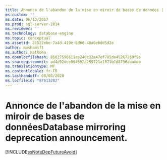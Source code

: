 ```yaml
---
title: Annonce de l'abandon de la mise en miroir de bases de données | Microsoft Docs
ms.custom: ''
ms.date: 06/13/2017
ms.prod: sql-server-2014
ms.reviewer: ''
ms.technology: database-engine
ms.topic: conceptual
ms.assetid: 81522ebe-7a4d-419e-8d6d-40a9ebdd5d2e
author: mashamsft
ms.author: mathoma
ms.openlocfilehash: 86027596611ee240c32e47ef785de45267260f9b
ms.sourcegitcommit: ad4d92dce894592a259721a1571b1d8736abacdb
ms.translationtype: MT
ms.contentlocale: fr-FR
ms.lasthandoff: 08/04/2020
ms.locfileid: "87613282"
---
```

# <a name="database-mirroring-deprecation-announcement"></a><span data-ttu-id="6ed43-103">Annonce de l'abandon de la mise en miroir de bases de données</span><span class="sxs-lookup"><span data-stu-id="6ed43-103">Database mirroring deprecation announcement.</span></span>
  [!INCLUDE[ssNoteDepFutureAvoid](../../includes/ssnotedepfutureavoid-md.md)]  
  
  

